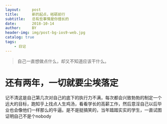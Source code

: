 ```yaml
---
layout:     post
title:      新的起点，砥砺前行
subtitle:   总有些事情是你擅长的
date:       2018-10-14
author:     BY
header-img: img/post-bg-ios9-web.jpg
catalog: true
tags:
    - 日记
---
```



> 自己一直想做点什么，却又不知道应该干什么。

# 还有两年，一切就要尘埃落定

记不清这是自己第几次对自己的底下的执行力不满，每次都会兴致勃勃的制定一个远大的目标，跑知乎上找点人生鸡汤，看看学长的高薪工作，然后意淫自己以后毕业也会像他们一样那么的牛逼。是不是挺搞笑的，当年踏踏实实的学生，一直试图证明自己不是个nobody
